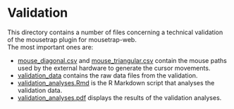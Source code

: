 # Validation

This directory contains a number of files concerning a technical validation of the mousetrap plugin for mousetrap-web.  
The most important ones are:

* [mouse_diagonal.csv](mouse_diagonal.csv) and [mouse_triangular.csv](mouse_triangular.csv)
  contain the mouse paths used by the external hardware to generate the cursor movements.
* [validation_data](validation_data)
  contains the raw data files from the validation.
* [validation_analyses.Rmd](validation_analyses.Rmd)
  is the R Markdown script that analyses the validation data.
* [validation_analyses.pdf](validation_analyses.pdf)
  displays the results of the validation analyses.
